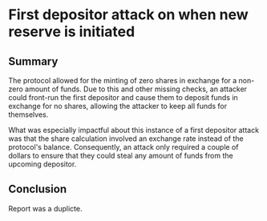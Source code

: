 # First depositor attack on when new reserve is initiated

## Summary 

The protocol allowed for the minting of zero shares in exchange for a non-zero amount of funds. Due to this and other missing checks, an attacker could front-run the first depositor and cause them to deposit funds in exchange for no shares, allowing the attacker to keep all funds for themselves.

What was especially impactful about this instance of a first depositor attack was that the share calculation involved an exchange rate instead of the protocol's balance. Consequently, an attack only required a couple of dollars to ensure that they could steal any amount of funds from the upcoming depositor.


## Conclusion 

Report was a duplicte.
